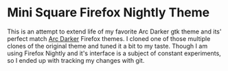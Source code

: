 # Mini Square Firefox Nightly Theme

This is an attempt to extend life of my favorite Arc Darker gtk theme and its' perfect match [Arc Darker](https://github.com/horst3180/arc-firefox-theme) Firefox themes. I cloned one of those multiple clones of the original theme and tuned it a bit to my taste. Though I am using Firefox Nightly and it's interface is a subject of constant experiments, so I ended up with tracking my changes with git.

